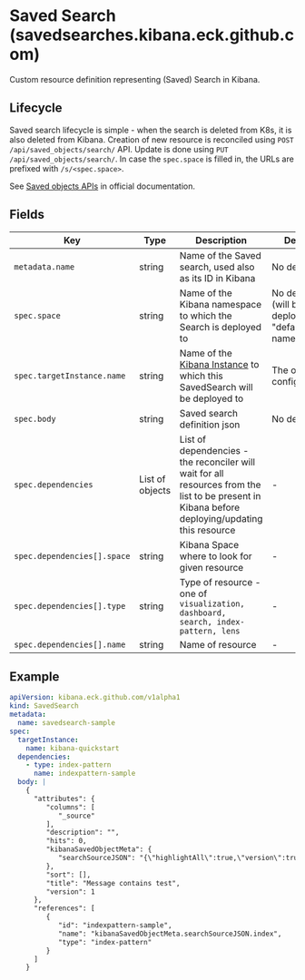 # Saved Search (savedsearches.kibana.eck.github.com)

Custom resource definition representing (Saved) Search in Kibana.

## Lifecycle

Saved search lifecycle is simple - when the search is deleted from K8s, it is also deleted from Kibana. Creation of
new resource is reconciled using `POST /api/saved_objects/search/` API. Update is done using
`PUT /api/saved_objects/search/`. In case the `spec.space` is filled in, the URLs are prefixed
with `/s/<spec.space>`.

See [Saved objects APIs](https://www.elastic.co/guide/en/kibana/master/saved-objects-api.html) in official documentation.

## Fields

| Key                         | Type            | Description                                                                                                                                     | Default                                              |
|-----------------------------|-----------------|-------------------------------------------------------------------------------------------------------------------------------------------------|------------------------------------------------------|
| `metadata.name`             | string          | Name of the Saved search, used also as its ID in Kibana                                                                                         | No default                                           |
| `spec.space`                | string          | Name of the Kibana namespace to which the Search is deployed to                                                                                 | No default (will be deployed to "default" namespace) |
| `spec.targetInstance.name`  | string         | Name of the [Kibana Instance](cr_kibana_instance.md) to which this SavedSearch will be deployed to | The operator configuration |
| `spec.body`                 | string          | Saved search definition json                                                                                                                    | No default                                           |
| `spec.dependencies`         | List of objects | List of dependencies - the reconciler will wait for all resources from the list to be present in Kibana before deploying/updating this resource | -                                                    |                                                 |
| `spec.dependencies[].space` | string          | Kibana Space where to look for given resource                                                                                                   | -                                                    |
| `spec.dependencies[].type`  | string          | Type of resource - one of `visualization, dashboard, search, index-pattern, lens`                                                               | -                                                    |
| `spec.dependencies[].name`  | string          | Name of resource                                                                                                                                | -                                                    |

## Example

```yaml
apiVersion: kibana.eck.github.com/v1alpha1
kind: SavedSearch
metadata:
  name: savedsearch-sample
spec:
  targetInstance:
    name: kibana-quickstart
  dependencies:
    - type: index-pattern
      name: indexpattern-sample
  body: |
    {
      "attributes": {
         "columns": [
            "_source"
         ],
         "description": "",
         "hits": 0,
         "kibanaSavedObjectMeta": {
            "searchSourceJSON": "{\"highlightAll\":true,\"version\":true,\"query\":{\"query\":\"(message: test)\",\"language\":\"kuery\"},\"filter\":[],\"indexRefName\":\"kibanaSavedObjectMeta.searchSourceJSON.index\"}"
         },
         "sort": [],
         "title": "Message contains test",
         "version": 1
      },
      "references": [
         {
            "id": "indexpattern-sample",
            "name": "kibanaSavedObjectMeta.searchSourceJSON.index",
            "type": "index-pattern"
         }
      ]
    }
```
